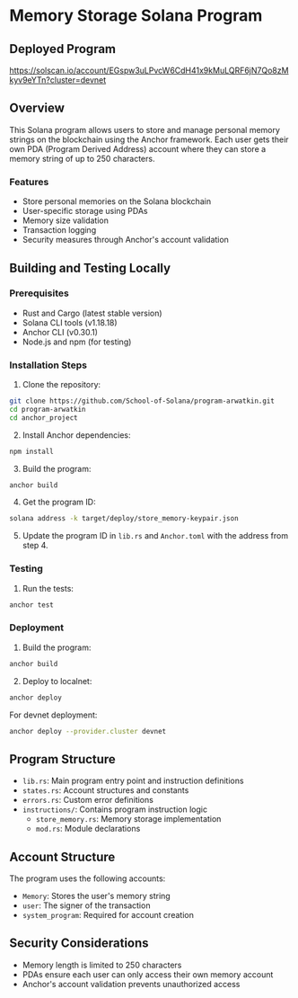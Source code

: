 # Memory Storage Solana Program

## Deployed Program

https://solscan.io/account/EGspw3uLPvcW6CdH41x9kMuLQRF6jN7Qo8zMkyv9eYTn?cluster=devnet

## Overview
This Solana program allows users to store and manage personal memory strings on the blockchain using the Anchor framework. Each user gets their own PDA (Program Derived Address) account where they can store a memory string of up to 250 characters.

### Features
- Store personal memories on the Solana blockchain
- User-specific storage using PDAs
- Memory size validation
- Transaction logging
- Security measures through Anchor's account validation

## Building and Testing Locally

### Prerequisites
- Rust and Cargo (latest stable version)
- Solana CLI tools (v1.18.18)
- Anchor CLI (v0.30.1)
- Node.js and npm (for testing)

### Installation Steps

1. Clone the repository:
```bash
git clone https://github.com/School-of-Solana/program-arwatkin.git
cd program-arwatkin
cd anchor_project
```

2. Install Anchor dependencies:
```bash
npm install
```

3. Build the program:
```bash
anchor build
```

4. Get the program ID:
```bash
solana address -k target/deploy/store_memory-keypair.json
```

5. Update the program ID in `lib.rs` and `Anchor.toml` with the address from step 4.

### Testing

1. Run the tests:
```bash
anchor test
```

### Deployment

1. Build the program:
```bash
anchor build
```

2. Deploy to localnet:
```bash
anchor deploy
```

For devnet deployment:
```bash
anchor deploy --provider.cluster devnet
```

## Program Structure

- `lib.rs`: Main program entry point and instruction definitions
- `states.rs`: Account structures and constants
- `errors.rs`: Custom error definitions
- `instructions/`: Contains program instruction logic
  - `store_memory.rs`: Memory storage implementation
  - `mod.rs`: Module declarations

## Account Structure

The program uses the following accounts:
- `Memory`: Stores the user's memory string
- `user`: The signer of the transaction
- `system_program`: Required for account creation

## Security Considerations

- Memory length is limited to 250 characters
- PDAs ensure each user can only access their own memory account
- Anchor's account validation prevents unauthorized access
